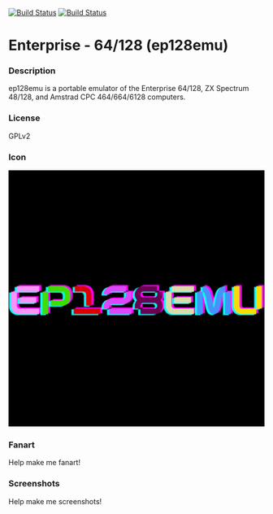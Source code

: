 [![Build Status](https://travis-ci.org/kodi-game/game.libretro.ep128emu.svg?branch=master)](https://travis-ci.org/kodi-game/game.libretro.ep128emu)
[![Build Status](https://ci.appveyor.com/api/projects/status/github/kodi-game/game.libretro.ep128emu?svg=true)](https://ci.appveyor.com/project/kodi-game/game-libretro-ep128emu)

# Enterprise - 64/128 (ep128emu)

### Description

ep128emu is a portable emulator of the Enterprise 64/128, ZX Spectrum 48/128, and Amstrad CPC 464/664/6128 computers.

### License

GPLv2

### Icon

![Enterprise - 64/128 (ep128emu) icon](game.libretro.ep128emu/resources/icon.png)

### Fanart

Help make me fanart!

### Screenshots

Help make me screenshots!
